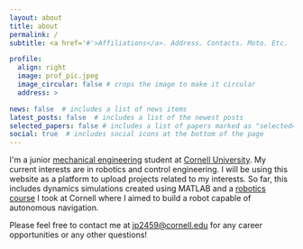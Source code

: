 ```yaml
---
layout: about
title: about
permalink: /
subtitle: <a href='#'>Affiliations</a>. Address. Contacts. Moto. Etc.

profile:
  align: right
  image: prof_pic.jpeg
  image_circular: false # crops the image to make it circular
  address: >

news: false  # includes a list of news items
latest_posts: false  # includes a list of the newest posts
selected_papers: false # includes a list of papers marked as "selected={true}"
social: true  # includes social icons at the bottom of the page
---
```

I'm a junior [mechanical engineering](https://www.mae.cornell.edu/mae) student at [Cornell University](https://www.cornell.edu/). My current interests are in robotics and control engineering. I will be using this website as a platform to upload projects related to my interests. So far, this includes dynamics simulations created using MATLAB and a [robotics course](https://cei-lab.github.io/FastRobots-2023/) I took at Cornell where I aimed to build a robot capable of autonomous navigation.

Please feel free to contact me at jp2459@cornell.edu for any career opportunities or any other questions!
